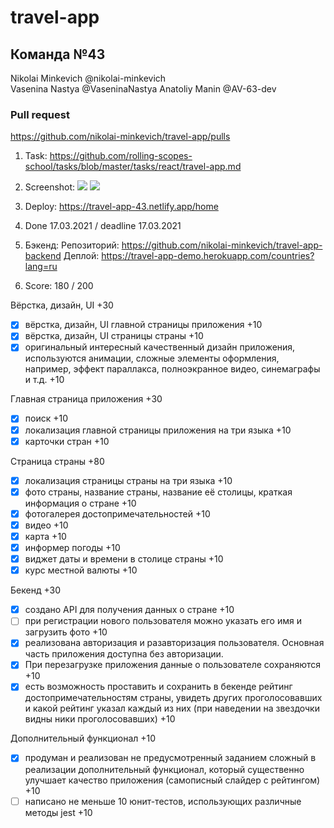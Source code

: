 # travel-app 

## Команда №43
Nikolai Minkevich @nikolai-minkevich	
Vasenina Nastya @VaseninaNastya	
Anatoliy Manin @AV-63-dev	

### Pull request
https://github.com/nikolai-minkevich/travel-app/pulls

1. Task: https://github.com/rolling-scopes-school/tasks/blob/master/tasks/react/travel-app.md
2. Screenshot:
   ![](https://i.ibb.co/GVfRSwY/image.png)
   ![](https://i.ibb.co/YD4k8Sh/image.png)
3. Deploy: https://travel-app-43.netlify.app/home
4. Done 17.03.2021 / deadline 17.03.2021
5. Бэкенд: 
Репозиторий: https://github.com/nikolai-minkevich/travel-app-backend
Деплой: https://travel-app-demo.herokuapp.com/countries?lang=ru

6. Score: 180 / 200

Вёрстка, дизайн, UI +30

- [x] вёрстка, дизайн, UI главной страницы приложения +10
- [x]  вёрстка, дизайн, UI страницы страны +10
- [x]  оригинальный интересный качественный дизайн приложения, используются анимации, сложные элементы оформления, например, эффект параллакса, полноэкранное видео, синемаграфы и т.д. +10

Главная страница приложения +30

- [x]  поиск +10
- [x]  локализация главной страницы приложения на три языка +10
- [x]  карточки стран +10

Страница страны +80

- [x]  локализация страницы страны на три языка +10
- [x]  фото страны, название страны, название её столицы, краткая информация о стране +10
- [x]  фотогалерея достопримечательностей +10
- [x]  видео +10
- [x]  карта +10
- [x]  информер погоды +10
- [x]  виджет даты и времени в столице страны +10
- [x]  курс местной валюты +10

Бекенд +30

- [x]  создано API для получения данных о стране +10 
- [ ]  при регистрации нового пользователя можно указать его имя и загрузить фото +10
- [x]  реализована авторизация и разавторизация пользователя. Основная часть приложения доступна без авторизации. 
- [x]  При перезагрузке приложения данные о пользователе сохраняются +10
- [x]  есть возможность проставить и сохранить в бекенде рейтинг достопримечательностям страны, увидеть других проголосовавших и какой рейтинг указал каждый из них (при наведении на звездочки видны ники проголосовавших) +10

Дополнительный функционал +10

- [x]  продуман и реализован не предусмотренный заданием сложный в реализации дополнительный функционал, который существенно улучшает качество приложения (самописный слайдер с рейтингом) +10
- [ ]  написано не меньше 10 юнит-тестов, использующих различные методы jest +10
